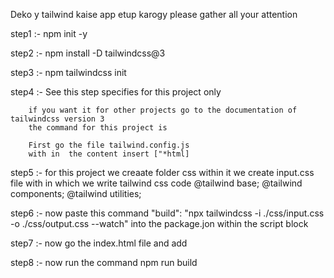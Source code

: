 Deko y tailwind kaise app etup karogy
please gather all your attention

step1 :- npm init -y

step2 :- npm install -D tailwindcss@3

step3 :- npm tailwindcss init

step4 :- See this step specifies for this project only 

        if you want it for other projects go to the documentation of tailwindcss version 3
        the command for this project is

        First go the file tailwind.config.js
        with in  the content insert ["*html]

step5 :- for this project we creaate folder css within it we create input.css file with in which we write tailwind css code 
        @tailwind base;
        @tailwind components;
        @tailwind utilities;

step6 :- now paste this command
        "build": "npx tailwindcss -i ./css/input.css -o ./css/output.css --watch"
        into the package.jon 
        within the script block

step7 :- now go the index.html file
         and add 
         <link rel="stylesheet" href="/X-clone/css/output.css">

step8 :- now run the command 
        npm run build
